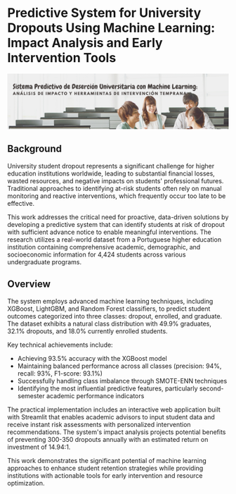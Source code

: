 # Predictive System for University Dropouts Using Machine Learning: Impact Analysis and Early Intervention Tools

![Image Alt](https://github.com/larissa-cb/MLPredUni/blob/main/Banner%20(1).png?raw=true)

## Background

University student dropout represents a significant challenge for higher education institutions worldwide, leading to substantial financial losses, wasted resources, and negative impacts on students' professional futures. Traditional approaches to identifying at-risk students often rely on manual monitoring and reactive interventions, which frequently occur too late to be effective.

This work addresses the critical need for proactive, data-driven solutions by developing a predictive system that can identify students at risk of dropout with sufficient advance notice to enable meaningful interventions. The research utilizes a real-world dataset from a Portuguese higher education institution containing comprehensive academic, demographic, and socioeconomic information for 4,424 students across various undergraduate programs.

## Overview

The system employs advanced machine learning techniques, including XGBoost, LightGBM, and Random Forest classifiers, to predict student outcomes categorized into three classes: dropout, enrolled, and graduate. The dataset exhibits a natural class distribution with 49.9% graduates, 32.1% dropouts, and 18.0% currently enrolled students.

Key technical achievements include:
- Achieving 93.5% accuracy with the XGBoost model
- Maintaining balanced performance across all classes (precision: 94%, recall: 93%, F1-score: 93.1%)
- Successfully handling class imbalance through SMOTE-ENN techniques
- Identifying the most influential predictive features, particularly second-semester academic performance indicators

The practical implementation includes an interactive web application built with Streamlit that enables academic advisors to input student data and receive instant risk assessments with personalized intervention recommendations. The system's impact analysis projects potential benefits of preventing 300-350 dropouts annually with an estimated return on investment of 14.94:1.

This work demonstrates the significant potential of machine learning approaches to enhance student retention strategies while providing institutions with actionable tools for early intervention and resource optimization.

